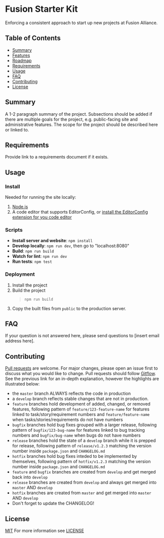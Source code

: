 # Fusion Starter Kit

Enforcing a consistent approach to start up new projects at Fusion Alliance.

## Table of Contents

- [Summary](#summary)
- [Features](#features)
- [Roadmap](#roadmap)
- [Requirements](#requirements)
- [Usage](#usage)
- [FAQ](#faq)
- [Contributing](#contributing)
- [License](#license)

## Summary

A 1-2 paragraph summary of the project. Subsections should be added if there are
multiple goals for the project, e.g. public-facing site and administrative features.
The scope for the project should be described here or linked to.

## Requirements

Provide link to a requirements document if it exists.

## Usage

### Install

Needed for running the site locally:

1. [Node.js](https://nodejs.org/en/download/)
1. A code editor that supports EditorConfig, or [install the EditorConfig
   extension for you code editor](https://editorconfig.org/#download)

### Scripts

- **Install server and website**: `npm install`
- **Develop locally**: `npm run dev`, then go to "localhost:8080"
- **Build**: `npm run build`
- **Watch for lint**: `npm run dev`
- **Run tests**: `npm test`

### Deployment

1. Install the project
1. Build the project
   > `npm run build`
1. Copy the built files from `public` to the production server.

## FAQ

If your question is not answered here, please send questions to [insert email
address here].

## Contributing

[Pull requests](https://www.atlassian.com/git/tutorials/making-a-pull-request)
are welcome. For major changes, please open an issue first to discuss what you
would like to change. Pull requests should follow
[Gitflow](https://www.atlassian.com/git/tutorials/comparing-workflows/gitflow-workflow).
See the previous link for an in-depth explanation, however the highlights are
illustrated below:

- the `master` branch ALWAYS reflects the code in production
- a `develop` branch reflects stable changes that are not in production.
- `feature` branches hold development of added, changed, or removed features,
  following pattern of `feature/123-feature-name` for features linked to
  task/story/requirement numbers and `feature/feature-name` when
  tasks/stories/requirements do not have numbers
- `bugfix` branches hold bug fixes grouped with a larger release, following
  pattern of `bugfix/123-bug-name` for features linked to bug tracking numbers
  and `bugfix/bug-name` when bugs do not have numbers
- `release` branches hold the state of a `develop` branch while it is prepped
  for release, following pattern of `release/v1.2.3` matching the version number
  inside `package.json` and `CHANGELOG.md`
- `hotfix` branches hold bug fixes inteded to be implemented by themselves,
  following pattern of `hotfix/v1.2.3` matching the version number inside
  `package.json` and `CHANGELOG.md`
- `feature` and `bugfix` branches are created from `develop` and get merged back
  into `develop`
- `release` branches are created from `develop` and always get merged into
  `master` AND `develop`
- `hotfix` branches are created from `master` and get merged into `master` AND `develop`
- Don't forget to update the CHANGELOG!

## License

[MIT](https://choosealicense.com/licenses/mit/)
For more information see [LICENSE](https://github.com/quicksolutions/starter-kit/blob/master/LICENSE)
